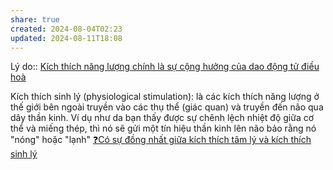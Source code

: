 ```yaml
---
share: true
created: 2024-08-04T02:23
updated: 2024-08-11T18:08
---
```

Lý do:: [Kích thích năng lượng chính là sự cộng hưởng của dao động tử điều hoà](../V%E1%BA%ADt%20l%C3%BD/K%C3%ADch%20th%C3%ADch%20n%C4%83ng%20l%C6%B0%E1%BB%A3ng%20ch%C3%ADnh%20l%C3%A0%20s%E1%BB%B1%20c%E1%BB%99ng%20h%C6%B0%E1%BB%9Fng%20c%E1%BB%A7a%20dao%20%C4%91%E1%BB%99ng%20t%E1%BB%AD%20%C4%91i%E1%BB%81u%20ho%C3%A0.md)

Kích thích sinh lý (physiological stimulation): là các kích thích năng lượng ở thế giới bên ngoài truyền vào các thụ thể (giác quan) và truyền đến não qua dây thần kinh. Ví dụ như da bạn thấy được sự chênh lệch nhiệt độ giữa cơ thể và miếng thép, thì nó sẽ gửi một tín hiệu thần kinh lên não bảo rằng nó "nóng" hoặc "lạnh"
[❓Có sự đồng nhất giữa kích thích tâm lý và kích thích sinh lý](../Nh%E1%BA%ADn%20th%E1%BB%A9c/%E2%9D%93C%C3%B3%20s%E1%BB%B1%20%C4%91%E1%BB%93ng%20nh%E1%BA%A5t%20gi%E1%BB%AFa%20k%C3%ADch%20th%C3%ADch%20t%C3%A2m%20l%C3%BD%20v%C3%A0%20k%C3%ADch%20th%C3%ADch%20sinh%20l%C3%BD.md)
